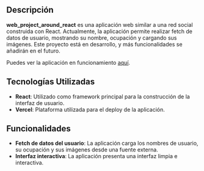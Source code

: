 ## Descripción

**web_project_around_react** es una aplicación web similar a una red social construida con React. Actualmente, la aplicación permite realizar fetch de datos de usuario, mostrando su nombre, ocupación y cargando sus imágenes. Este proyecto está en desarrollo, y más funcionalidades se añadirán en el futuro.

Puedes ver la aplicación en funcionamiento [aquí](https://web-project-around-react-1pup506eg-lians-projects-757a00c3.vercel.app/).

## Tecnologías Utilizadas

- **React**: Utilizado como framework principal para la construcción de la interfaz de usuario.
- **Vercel**: Plataforma utilizada para el deploy de la aplicación.

## Funcionalidades

- **Fetch de datos del usuario**: La aplicación carga los nombres de usuario, su ocupación y sus imágenes desde una fuente externa.
- **Interfaz interactiva**: La aplicación presenta una interfaz limpia e interactiva.
